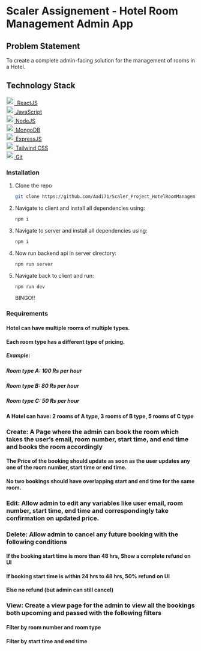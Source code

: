 # Scaler Assignement - Hotel Room Management Admin App

<!-- Problem Statement -->
## Problem Statement
To create a complete admin-facing solution for the management of rooms in a Hotel.

## Technology Stack
<a href="https://reactjs.org/" title="ReactJS"><img src="https://github.com/get-icon/geticon/raw/master/icons/react.svg" alt="ReactJS" width="21px" height="21px">&nbsp; ReactJS</a> <br>
<a href="https://developer.mozilla.org/en-US/docs/Web/JavaScript" title="JavaScript"><img src="https://github.com/get-icon/geticon/raw/master/icons/javascript.svg" alt="JavaScript" width="21px" height="21px">&nbsp;JavaScript</a> <br>
<a href="https://nodejs.org/" title="Node.js"><img src="https://github.com/get-icon/geticon/raw/master/icons/nodejs-icon.svg" alt="Node.js" width="21px" height="21px">&nbsp;NodeJS</a> <br>
<a href="https://www.mongodb.org/" title="MongoDB"><img src="https://github.com/get-icon/geticon/raw/master/icons/mongodb-icon.svg" alt="MongoDB" width="21px" height="21px">&nbsp;MongoDB</a> <br>
<a href="https://expressjs.com/" title="Express"><img src="https://github.com/get-icon/geticon/raw/master/icons/express.svg" alt="Express" width="21px" height="21px">&nbsp;ExpressJS</a> <br>
<a href="https://tailwindcss.com/" title="Tailwind CSS"><img src="https://github.com/get-icon/geticon/raw/master/icons/tailwindcss-icon.svg" alt="Tailwind CSS" width="21px" height="21px">&nbsp;Tailwind CSS</a> <br>
<a href="https://git-scm.com/" title="Git"><img src="https://github.com/get-icon/geticon/raw/master/icons/git-icon.svg" alt="Git" width="21px" height="21px">&nbsp;Git</a> <br>

### Installation
1. Clone the repo
   ```sh
   git clone https://github.com/Aadi71/Scaler_Project_HotelRoomManagement.git
   ```
2. Navigate to client and install all dependencies using:
   ```sh
   npm i
   ```
3. Navigate to server and install all dependencies using:
   ```js
   npm i
   ```
4. Now run backend api in server directory:
    ```sh
   npm run server
   ```
5. Navigate back to client and run:
   ```sh
   npm run dev
   ```
   
   BINGO!!
  

### Requirements
#### Hotel can have multiple rooms of multiple types.
#### Each room type has a different type of pricing.
##### Example:
##### Room type A: 100 Rs per hour
##### Room type B: 80 Rs per hour
##### Room type C: 50 Rs per hour
#### A Hotel can have: 2 rooms of A type, 3 rooms of B type, 5 rooms of C type

### Create: A Page where the admin can book the room which takes the user’s email, room number, start time, and end time and books the room accordingly
#### The Price of the booking should update as soon as the user updates any one of the room number, start time or end time.
#### No two bookings should have overlapping start and end time for the same room.


### Edit: Allow admin to edit any variables like user email, room number, start time, end time and correspondingly take confirmation on updated price.

### Delete: Allow admin to cancel any future booking with the following conditions
#### If the booking start time is more than 48 hrs, Show a complete refund on UI
#### If booking start time is within 24 hrs to 48 hrs, 50% refund on UI
#### Else no refund (but admin can still cancel)

### View: Create a view page for the admin to view all the bookings both upcoming and passed with the following filters
#### Filter by room number and room type
#### Filter by start time and end time

